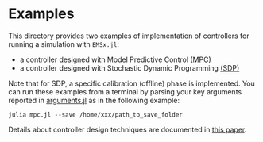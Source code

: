 # Examples

This directory provides two examples of implementation of controllers for running a simulation with `EMSx.jl`:

* a controller designed with Model Predictive Control [(MPC)](mpc.jl)
* a controller designed with Stochastic Dynamic Programming [(SDP)](sdp/sdp.jl)

Note that for SDP, a specific calibration (offline) phase is implemented. You can run these examples from a terminal by parsing your key arguments reported in [arguments.jl](arguments.jl) as in the following example:

```
julia mpc.jl --save /home/xxx/path_to_save_folder
```

Details about controller design techniques are documented in [this paper](https://hal.archives-ouvertes.fr/hal-02425913/document). 
